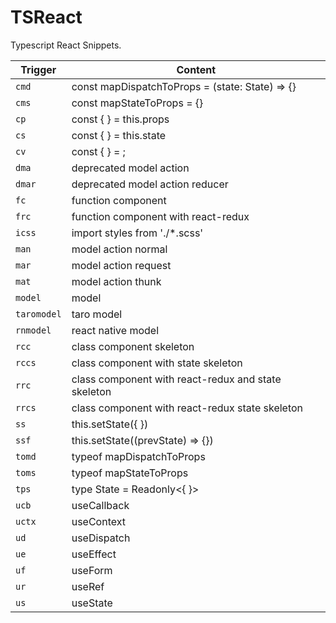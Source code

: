 # TSReact

Typescript React Snippets.

| Trigger | Content |
| ------- | ------- |
| `cmd`   | const mapDispatchToProps = (state: State) => {} |
| `cms`   | const mapStateToProps = {} |
| `cp`    | const {  } = this.props |
| `cs`    | const {  } = this.state |
| `cv`    | const {  } = ; |
| `dma`   | deprecated model action |
| `dmar`  | deprecated model action reducer |
| `fc`    | function component |
| `frc`   | function component with react-redux |
| `icss`  | import styles from './*.scss' |
| `man`   | model action normal |
| `mar`   | model action request |
| `mat`   | model action thunk |
| `model` | model |
| `taromodel` | taro model |
| `rnmodel` | react native model |
| `rcc`   | class component skeleton |
| `rccs`  | class component with state skeleton |
| `rrc`   | class component with react-redux and state skeleton |
| `rrcs`  | class component with react-redux state skeleton |
| `ss`    | this.setState({  }) |
| `ssf`   | this.setState((prevState) => {}) |
| `tomd`  | typeof mapDispatchToProps |
| `toms`  | typeof mapStateToProps |
| `tps`   | type State = Readonly<{ }> |
| `ucb`    | useCallback |
| `uctx`  | useContext |
| `ud`    | useDispatch |
| `ue`    | useEffect |
| `uf`    | useForm |
| `ur`    | useRef |
| `us`    | useState |
